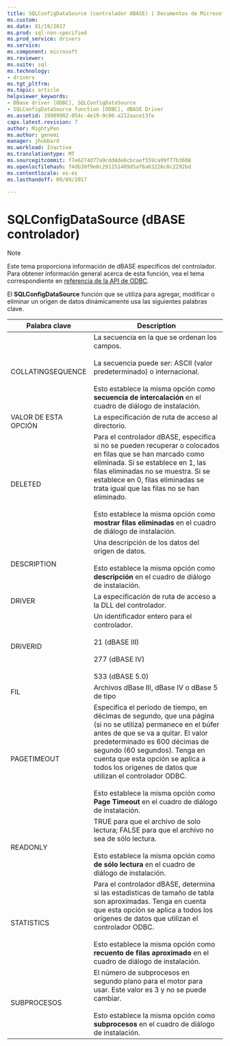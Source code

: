 ```yaml
---
title: SQLConfigDataSource (controlador dBASE) | Documentos de Microsoft
ms.custom: 
ms.date: 01/19/2017
ms.prod: sql-non-specified
ms.prod_service: drivers
ms.service: 
ms.component: microsoft
ms.reviewer: 
ms.suite: sql
ms.technology:
- drivers
ms.tgt_pltfrm: 
ms.topic: article
helpviewer_keywords:
- DBase driver [ODBC], SQLConfigDataSource
- SQLConfigDataSource function [ODBC], dBASE Driver
ms.assetid: 19909902-054c-4e19-9c06-a212aace13fe
caps.latest.revision: 7
author: MightyPen
ms.author: genemi
manager: jhubbard
ms.workload: Inactive
ms.translationtype: MT
ms.sourcegitcommit: f7e6274d77a9cdd4de6cbcaef559ca99f77b3608
ms.openlocfilehash: f4db30f9e0c291151409d5af6a63226c0c2292bd
ms.contentlocale: es-es
ms.lasthandoff: 09/09/2017

---
```

# <a name="sqlconfigdatasource-dbase-driver"></a>SQLConfigDataSource (dBASE controlador)
> [!NOTE]  
>  Este tema proporciona información de dBASE específicos del controlador. Para obtener información general acerca de esta función, vea el tema correspondiente en [referencia de la API de ODBC](../../odbc/reference/syntax/odbc-api-reference.md).  
  
 El **SQLConfigDataSource** función que se utiliza para agregar, modificar o eliminar un origen de datos dinámicamente usa las siguientes palabras clave.  
  
|Palabra clave|Description|  
|-------------|-----------------|  
|COLLATINGSEQUENCE|La secuencia en la que se ordenan los campos.<br /><br /> La secuencia puede ser: ASCII (valor predeterminado) o internacional.<br /><br /> Esto establece la misma opción como **secuencia de intercalación** en el cuadro de diálogo de instalación.|  
|VALOR DE ESTA OPCIÓN|La especificación de ruta de acceso al directorio.|  
|DELETED|Para el controlador dBASE, especifica si no se pueden recuperar o colocados en filas que se han marcado como eliminada. Si se establece en 1, las filas eliminadas no se muestra. Si se establece en 0, filas eliminadas se trata igual que las filas no se han eliminado.<br /><br /> Esto establece la misma opción como **mostrar filas eliminadas** en el cuadro de diálogo de instalación.|  
|DESCRIPTION|Una descripción de los datos del origen de datos.<br /><br /> Esto establece la misma opción como **descripción** en el cuadro de diálogo de instalación.|  
|DRIVER|La especificación de ruta de acceso a la DLL del controlador.|  
|DRIVERID|Un identificador entero para el controlador.<br /><br /> 21 (dBASE III)<br /><br /> 277 (dBASE IV)<br /><br /> 533 (dBASE 5.0)|  
|FIL|Archivos dBase III, dBase IV o dBase 5 de tipo|  
|PAGETIMEOUT|Especifica el período de tiempo, en décimas de segundo, que una página (si no se utiliza) permanece en el búfer antes de que se va a quitar. El valor predeterminado es 600 décimas de segundo (60 segundos). Tenga en cuenta que esta opción se aplica a todos los orígenes de datos que utilizan el controlador ODBC.<br /><br /> Esto establece la misma opción como **Page Timeout** en el cuadro de diálogo de instalación.|  
|READONLY|TRUE para que el archivo de solo lectura; FALSE para que el archivo no sea de sólo lectura.<br /><br /> Esto establece la misma opción como **de sólo lectura** en el cuadro de diálogo de instalación.|  
|STATISTICS|Para el controlador dBASE, determina si las estadísticas de tamaño de tabla son aproximadas. Tenga en cuenta que esta opción se aplica a todos los orígenes de datos que utilizan el controlador ODBC.<br /><br /> Esto establece la misma opción como **recuento de filas aproximado** en el cuadro de diálogo de instalación.|  
|SUBPROCESOS|El número de subprocesos en segundo plano para el motor para usar. Este valor es 3 y no se puede cambiar.<br /><br /> Esto establece la misma opción como **subprocesos** en el cuadro de diálogo de instalación.|

